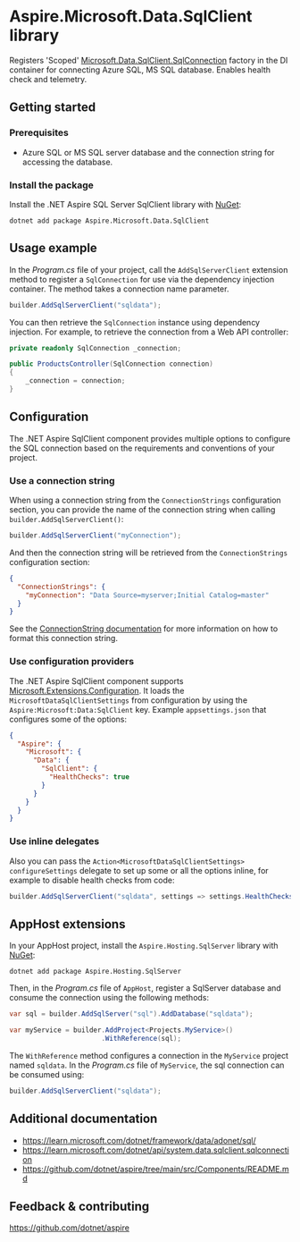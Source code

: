 # Aspire.Microsoft.Data.SqlClient library

Registers 'Scoped' [Microsoft.Data.SqlClient.SqlConnection](https://learn.microsoft.com/dotnet/api/microsoft.data.sqlclient.sqlconnection) factory in the DI container for connecting Azure SQL, MS SQL database. Enables health check and telemetry.

## Getting started

### Prerequisites

- Azure SQL or MS SQL server database and the connection string for accessing the database.

### Install the package

Install the .NET Aspire SQL Server SqlClient library with [NuGet](https://www.nuget.org):

```dotnetcli
dotnet add package Aspire.Microsoft.Data.SqlClient
```

## Usage example

In the _Program.cs_ file of your project, call the `AddSqlServerClient` extension method to register a `SqlConnection` for use via the dependency injection container. The method takes a connection name parameter.

```csharp
builder.AddSqlServerClient("sqldata");
```

You can then retrieve the `SqlConnection` instance using dependency injection. For example, to retrieve the connection from a Web API controller:

```csharp
private readonly SqlConnection _connection;

public ProductsController(SqlConnection connection)
{
    _connection = connection;
}
```

## Configuration

The .NET Aspire SqlClient component provides multiple options to configure the SQL connection based on the requirements and conventions of your project.

### Use a connection string

When using a connection string from the `ConnectionStrings` configuration section, you can provide the name of the connection string when calling `builder.AddSqlServerClient()`:

```csharp
builder.AddSqlServerClient("myConnection");
```

And then the connection string will be retrieved from the `ConnectionStrings` configuration section:

```json
{
  "ConnectionStrings": {
    "myConnection": "Data Source=myserver;Initial Catalog=master"
  }
}
```

See the [ConnectionString documentation](https://learn.microsoft.com/dotnet/api/system.data.sqlclient.sqlconnection.connectionstring#remarks) for more information on how to format this connection string.

### Use configuration providers

The .NET Aspire SqlClient component supports [Microsoft.Extensions.Configuration](https://learn.microsoft.com/dotnet/api/microsoft.extensions.configuration). It loads the `MicrosoftDataSqlClientSettings` from configuration by using the `Aspire:Microsoft:Data:SqlClient` key. Example `appsettings.json` that configures some of the options:

```json
{
  "Aspire": {
    "Microsoft": {
      "Data": {
        "SqlClient": {
          "HealthChecks": true
        }
      }
    }
  }
}
```

### Use inline delegates

Also you can pass the `Action<MicrosoftDataSqlClientSettings> configureSettings` delegate to set up some or all the options inline, for example to disable health checks from code:

```csharp
builder.AddSqlServerClient("sqldata", settings => settings.HealthChecks = false);
```

## AppHost extensions

In your AppHost project, install the `Aspire.Hosting.SqlServer` library with [NuGet](https://www.nuget.org):

```dotnetcli
dotnet add package Aspire.Hosting.SqlServer
```

Then, in the _Program.cs_ file of `AppHost`, register a SqlServer database and consume the connection using the following methods:

```csharp
var sql = builder.AddSqlServer("sql").AddDatabase("sqldata");

var myService = builder.AddProject<Projects.MyService>()
                       .WithReference(sql);
```

The `WithReference` method configures a connection in the `MyService` project named `sqldata`. In the _Program.cs_ file of `MyService`, the sql connection can be consumed using:

```csharp
builder.AddSqlServerClient("sqldata");
```

## Additional documentation

* https://learn.microsoft.com/dotnet/framework/data/adonet/sql/
* https://learn.microsoft.com/dotnet/api/system.data.sqlclient.sqlconnection
* https://github.com/dotnet/aspire/tree/main/src/Components/README.md

## Feedback & contributing

https://github.com/dotnet/aspire
